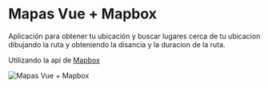 # Mapas Vue + Mapbox

Aplicación para obtener tu ubicación y buscar lugares cerca de tu ubicacion dibujando la ruta y obteniendo la disancia y la duracion de la ruta.

Utilizando la api de [Mapbox](https://www.mapbox.com)

![Mapas Vue + Mapbox](https://i.postimg.cc/wxJFGmdR/imagen-2023-10-30-112225395.png)

